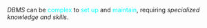 *DBMS* can be <span style="color:#00ffff">complex</span> to <span style="color:#00ffff">set up</span> and <span style="color:#00ffff">maintain</span>, requiring *specialized knowledge and skills*.